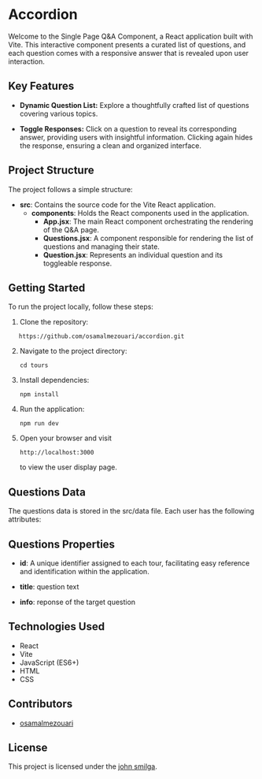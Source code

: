 # Accordion

Welcome to the Single Page Q&A Component, a React application built with Vite. This interactive component presents a curated list of questions, and each question comes with a responsive answer that is revealed upon user interaction.

## Key Features

- **Dynamic Question List:** Explore a thoughtfully crafted list of questions covering various topics.

- **Toggle Responses:** Click on a question to reveal its corresponding answer, providing users with insightful information. Clicking again hides the response, ensuring a clean and organized interface.

## Project Structure

The project follows a simple structure:

- **src**: Contains the source code for the Vite React application.
  - **components**: Holds the React components used in the application.
    - **App.jsx**: The main React component orchestrating the rendering of the Q&A page.
    - **Questions.jsx**: A component responsible for rendering the list of questions and managing their state.
    - **Question.jsx**: Represents an individual question and its toggleable response.

## Getting Started

To run the project locally, follow these steps:

1. Clone the repository:

```
   https://github.com/osamalmezouari/accordion.git 
```
2. Navigate to the project directory:

    ```
    cd tours
    ```
3. Install dependencies:   
    ```
    npm install
    ```
4. Run the application:
    ```
    npm run dev

5. Open your browser and visit 
    ```
    http://localhost:3000 
    ```
    to view the user display page. 
## Questions Data
The questions data is stored in the src/data file. Each user has the following attributes:

## Questions Properties

- **id**: A unique identifier assigned to each tour, facilitating easy reference and identification within the application.

- **title**: question text

- **info**: reponse of the target question


## Technologies Used
- React
- Vite
- JavaScript (ES6+)
- HTML
- CSS

## Contributors

- [osamalmezouari](https://github.com/osamalmezouari)

## License

This project is licensed under the [john smilga](https://github.com/john-smilga).
